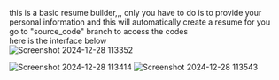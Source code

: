 this is a basic resume builder,,, only you have to do is to provide your personal information and this will automatically create a resume for you
<br>
go to "source_code" branch to access the codes
<br>
here is the interface below
<br>
![Screenshot 2024-12-28 113352](https://github.com/user-attachments/assets/af3275c0-47f0-4d4b-b385-3b892bb750ee)

![Screenshot 2024-12-28 113414](https://github.com/user-attachments/assets/2221332d-e7a4-4867-aad9-ce3c6769857e)
![Screenshot 2024-12-28 113543](https://github.com/user-attachments/assets/c3213a7b-7aed-45ac-ba71-78cf5cb28d0f)


